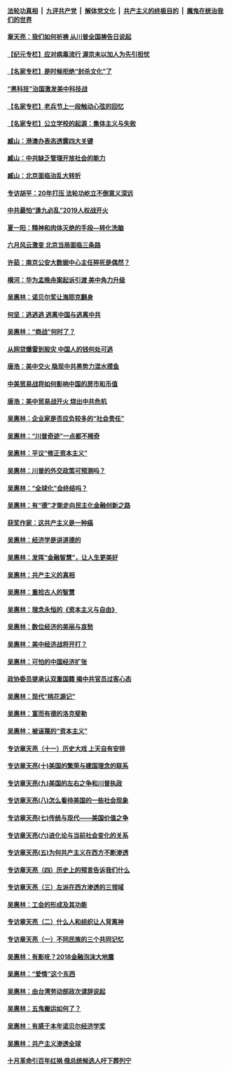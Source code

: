 

####  [法轮功真相](../../../../basic/blob/master/README.md?t=07040902) &nbsp;|&nbsp; [九评共产党](../../../../9ping.md/blob/master/README.md?t=07040902) &nbsp;|&nbsp; [解体党文化](../../../../jtdwh.md/blob/master/README.md?t=07040902)  &nbsp;|&nbsp; [共产主义的终极目的](../../../../gczydzjmd.md/blob/master/README.md?t=07040902) &nbsp;|&nbsp; [魔鬼在统治我们的世界](../../../../mgztzwmdsj.md/blob/master/README.md?t=07040902) 

#### [章天亮：我们如何祈祷 从川普全国祷告日说起](../pages/nsc423/n11944627.md?t=07040902) 

#### [【纪元专栏】应对病毒流行 渥京未以加人为先引担忧](../pages/nsc423/n11875714.md?t=07040902) 

#### [【名家专栏】是时候拒绝“封杀文化”了](../pages/nsc423/n11814093.md?t=07040902) 

#### [“黑科技”治国激发美中科技战](../pages/nsc423/n11638056.md?t=07040902) 

#### [【名家专栏】老兵节上一段触动心弦的回忆](../pages/nsc423/n11646016.md?t=07040902) 

#### [【名家专栏】公立学校的起源：集体主义与失败](../pages/nsc423/n11601833.md?t=07040902) 

#### [臧山：港澳办表态透露四大关键](../pages/nsc423/n11421628.md?t=07040902) 

#### [臧山：中共缺乏管理开放社会的能力](../pages/nsc423/n11407457.md?t=07040902) 

#### [臧山：北京面临治乱大转折](../pages/nsc423/n11406895.md?t=07040902) 

#### [专访胡平：20年打压 法轮功屹立不倒意义深远](../pages/nsc423/n11398800.md?t=07040902) 

#### [中共最怕“逢九必乱”2019人权战开火](../pages/nsc423/n11385248.md?t=07040902) 

#### [夏一阳：精神和肉体灭绝的手段—转化洗脑](../pages/nsc423/n11368250.md?t=07040902) 

#### [六月风云激变 北京当局面临三条路](../pages/nsc423/n11313668.md?t=07040902) 

#### [许茹：南京公安大数据中心主任猝死是偶然？](../pages/nsc423/n11064744.md?t=07040902) 

#### [横河：华为孟晚舟案起诉引渡 美中角力升级](../pages/nsc423/n11027230.md?t=07040902) 

#### [吴惠林：诺贝尔奖让海耶克翻身](../pages/nsc423/n10890049.md?t=07040902) 

#### [何坚：逃逃逃 逃离中国与逃离中共](../pages/nsc423/n10592891.md?t=07040902) 

#### [吴惠林：“商战”何时了？](../pages/nsc423/n10573558.md?t=07040902) 

#### [从网贷爆雷到股灾 中国人的钱何处可逃](../pages/nsc423/n10572800.md?t=07040902) 

#### [唐浩：美中交火 隐现中共黑势力混水摸鱼](../pages/nsc423/n10544040.md?t=07040902) 

#### [中美贸易战将如何影响中国的房市和币值](../pages/nsc423/n10543697.md?t=07040902) 

#### [唐浩：美中贸易战开火 烧出中共危机](../pages/nsc423/n10540126.md?t=07040902) 

#### [吴惠林：企业家是否应负较多的“社会责任”](../pages/nsc423/n10535022.md?t=07040902) 

#### [吴惠林：“川普奇迹”一点都不稀奇](../pages/nsc423/n10512808.md?t=07040902) 

#### [吴惠林：平议“修正资本主义”](../pages/nsc423/n10495724.md?t=07040902) 

#### [吴惠林：川普的外交政策可预测吗？](../pages/nsc423/n10462387.md?t=07040902) 

#### [吴惠林：“全球化”会终结吗？](../pages/nsc423/n10452838.md?t=07040902) 

#### [吴惠林：有“德”才能走向民主化金融创新之路](../pages/nsc423/n10432292.md?t=07040902) 

#### [获奖作家：这共产主义是一种癌](../pages/nsc423/n10431541.md?t=07040902) 

#### [吴惠林：经济学是讲道德的](../pages/nsc423/n10398014.md?t=07040902) 

#### [吴惠林：发挥“金融智慧”，让人生更美好](../pages/nsc423/n10375019.md?t=07040902) 

#### [吴惠林：共产主义的真相](../pages/nsc423/n10351394.md?t=07040902) 

#### [吴惠林：重拾古人的智慧](../pages/nsc423/n10337691.md?t=07040902) 

#### [吴惠林：理念永恒的《资本主义与自由》](../pages/nsc423/n10316274.md?t=07040902) 

#### [吴惠林：数位经济的美丽与哀愁](../pages/nsc423/n10292946.md?t=07040902) 

#### [吴惠林：美中经济战将开打？](../pages/nsc423/n10258825.md?t=07040902) 

#### [吴惠林：可怕的中国经济扩张](../pages/nsc423/n10219147.md?t=07040902) 

#### [政协委员提承认双重国籍 揭中共官员过客心态](../pages/nsc423/n10208809.md?t=07040902) 

#### [吴惠林：现代“桃花源记”](../pages/nsc423/n10185234.md?t=07040902) 

#### [吴惠林：富而有德的洛克斐勒](../pages/nsc423/n10142264.md?t=07040902) 

#### [吴惠林：被诬蔑的“资本主义”](../pages/nsc423/n10124816.md?t=07040902) 

#### [专访章天亮（十一）历史大戏 上天自有安排](../pages/nsc423/n10094905.md?t=07040902) 

#### [专访章天亮(十)美国的繁荣与建国理念的联系](../pages/nsc423/n10094899.md?t=07040902) 

#### [专访章天亮(九)美国的左右之争和川普执政](../pages/nsc423/n10094889.md?t=07040902) 

#### [专访章天亮(八)怎么看待美国的一些社会现象](../pages/nsc423/n10094857.md?t=07040902) 

#### [专访章天亮(七)传统与现代——美国价值之争](../pages/nsc423/n10093140.md?t=07040902) 

#### [专访章天亮(六)进化论与当前社会变化的关系](../pages/nsc423/n10092036.md?t=07040902) 

#### [专访章天亮(五)为何共产主义在西方不断渗透](../pages/nsc423/n10083620.md?t=07040902) 

#### [专访章天亮（四）历史上的预言告诉我们什么](../pages/nsc423/n10083606.md?t=07040902) 

#### [专访章天亮（三）左派在西方渗透的三领域](../pages/nsc423/n10081115.md?t=07040902) 

#### [吴惠林：工会的形成及其功能](../pages/nsc423/n10080633.md?t=07040902) 

#### [专访章天亮（二）什么人和组织让人背离神](../pages/nsc423/n10076637.md?t=07040902) 

#### [专访章天亮（一）不同民族的三个共同记忆](../pages/nsc423/n10074188.md?t=07040902) 

#### [吴惠林：有影呒？2018金融泡沫大地震](../pages/nsc423/n10040534.md?t=07040902) 

#### [吴惠林：“爱情”这个东西](../pages/nsc423/n10019423.md?t=07040902) 

#### [吴惠林：由台湾劳动部政次请辞说起](../pages/nsc423/n9979679.md?t=07040902) 

#### [吴惠林：五鬼搬运如何了？](../pages/nsc423/n9925338.md?t=07040902) 

#### [吴惠林：有感于本年诺贝尔经济学奖](../pages/nsc423/n9871883.md?t=07040902) 

#### [吴惠林：共产主义渗透全球](../pages/nsc423/n9812748.md?t=07040902) 

#### [十月革命引百年红祸 俄总统候选人吁下葬列宁](../pages/nsc423/n9810182.md?t=07040902) 


